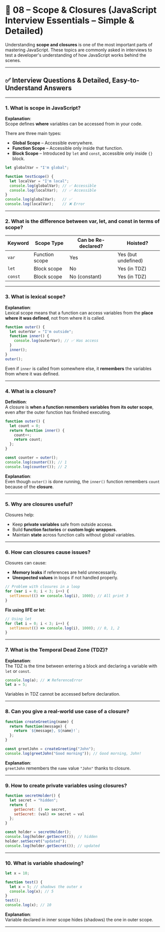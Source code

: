 
# 📘 08 – Scope & Closures (JavaScript Interview Essentials – Simple & Detailed)

Understanding **scope and closures** is one of the most important parts of mastering JavaScript. These topics are commonly asked in interviews to test a developer's understanding of how JavaScript works behind the scenes.

---

## ✅ Interview Questions & Detailed, Easy-to-Understand Answers

---

### 1. What is scope in JavaScript?

**Explanation**:  
Scope defines **where** variables can be accessed from in your code.

There are three main types:
- **Global Scope** – Accessible everywhere.
- **Function Scope** – Accessible only inside that function.
- **Block Scope** – Introduced by `let` and `const`, accessible only inside `{}` block.

```js
let globalVar = "I'm global";

function testScope() {
  let localVar = "I'm local";
  console.log(globalVar); // ✅ Accessible
  console.log(localVar);  // ✅ Accessible
}
console.log(globalVar);   // ✅
console.log(localVar);    // ❌ Error
```

---

### 2. What is the difference between var, let, and const in terms of scope?

| Keyword | Scope Type     | Can be Re-declared? | Hoisted?  |
|---------|----------------|---------------------|-----------|
| `var`   | Function scope  | Yes                 | Yes (but undefined) |
| `let`   | Block scope     | No                  | Yes (in TDZ)        |
| `const` | Block scope     | No (constant)       | Yes (in TDZ)        |

---

### 3. What is lexical scope?

**Explanation**:  
Lexical scope means that a function can access variables from the **place where it was defined**, not from where it is called.

```js
function outer() {
  let outerVar = "I'm outside";
  function inner() {
    console.log(outerVar); // ✅ Has access
  }
  inner();
}
outer();
```

Even if `inner` is called from somewhere else, it **remembers** the variables from where it was defined.

---

### 4. What is a closure?

**Definition**:  
A closure is **when a function remembers variables from its outer scope**, even after the outer function has finished executing.

```js
function outer() {
  let count = 0;
  return function inner() {
    count++;
    return count;
  };
}

const counter = outer();
console.log(counter()); // 1
console.log(counter()); // 2
```

**Explanation**:  
Even though `outer()` is done running, the `inner()` function remembers `count` because of the **closure**.

---

### 5. Why are closures useful?

Closures help:
- Keep **private variables** safe from outside access.
- Build **function factories** or **custom logic wrappers**.
- Maintain **state** across function calls without global variables.

---

### 6. How can closures cause issues?

Closures can cause:
- **Memory leaks** if references are held unnecessarily.
- **Unexpected values** in loops if not handled properly.

```js
// Problem with closures in a loop
for (var i = 0; i < 3; i++) {
  setTimeout(() => console.log(i), 1000); // All print 3
}
```

**Fix using IIFE or let**:

```js
// Using let
for (let i = 0; i < 3; i++) {
  setTimeout(() => console.log(i), 1000); // 0, 1, 2
}
```

---

### 7. What is the Temporal Dead Zone (TDZ)?

**Explanation**:  
The TDZ is the time between entering a block and declaring a variable with `let` or `const`.

```js
console.log(a); // ❌ ReferenceError
let a = 5;
```

Variables in TDZ cannot be accessed before declaration.

---

### 8. Can you give a real-world use case of a closure?

```js
function createGreeting(name) {
  return function(message) {
    return `${message}, ${name}!`;
  };
}

const greetJohn = createGreeting("John");
console.log(greetJohn("Good morning")); // Good morning, John!
```

**Explanation**:  
`greetJohn` remembers the `name` value `"John"` thanks to closure.

---

### 9. How to create private variables using closures?

```js
function secretHolder() {
  let secret = "hidden";
  return {
    getSecret: () => secret,
    setSecret: (val) => secret = val
  };
}

const holder = secretHolder();
console.log(holder.getSecret()); // hidden
holder.setSecret("updated");
console.log(holder.getSecret()); // updated
```

---

### 10. What is variable shadowing?

```js
let x = 10;

function test() {
  let x = 5; // shadows the outer x
  console.log(x); // 5
}
test();
console.log(x); // 10
```

**Explanation**:  
Variable declared in inner scope hides (shadows) the one in outer scope.

---
